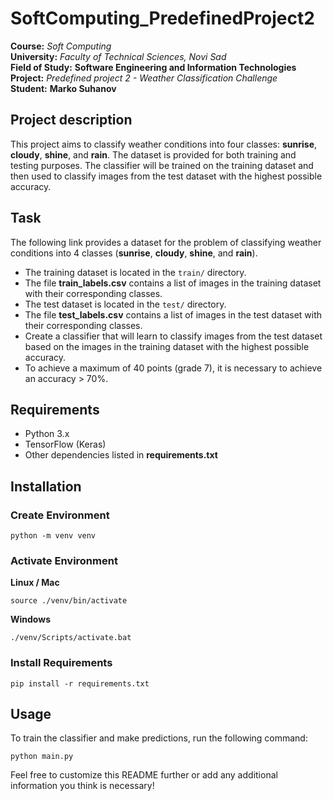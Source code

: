 # SoftComputing_PredefinedProject2

**Course:** *Soft Computing*  
**University:** _Faculty of Technical Sciences, Novi Sad_  
**Field of Study:** **Software Engineering and Information Technologies**  
**Project:** *Predefined project 2 - Weather Classification Challenge*  
**Student:** __Marko Suhanov__  



## Project description
This project aims to classify weather conditions into four classes: **sunrise**, **cloudy**, **shine**, and **rain**. The dataset is provided for both training and testing purposes. The classifier will be trained on the training dataset and then used to classify images from the test dataset with the highest possible accuracy.

## Task
The following link provides a dataset for the problem of classifying weather conditions into 4 classes (**sunrise**, **cloudy**, **shine**, and **rain**).
- The training dataset is located in the `train/` directory.
- The file **train_labels.csv** contains a list of images in the training dataset with their corresponding classes.
- The test dataset is located in the `test/` directory.
- The file **test_labels.csv** contains a list of images in the test dataset with their corresponding classes.
- Create a classifier that will learn to classify images from the test dataset based on the images in the training dataset with the highest possible accuracy.
- To achieve a maximum of 40 points (grade 7), it is necessary to achieve an accuracy > 70%.

## Requirements
- Python 3.x
- TensorFlow (Keras)
- Other dependencies listed in **requirements.txt**

## Installation
### Create Environment 
```
python -m venv venv
```

### Activate Environment 
**Linux / Mac**
```
source ./venv/bin/activate
```

**Windows**
```
./venv/Scripts/activate.bat
```

### Install Requirements 
```
pip install -r requirements.txt
```

## Usage
To train the classifier and make predictions, run the following command:
```
python main.py
```

Feel free to customize this README further or add any additional information you think is necessary!

